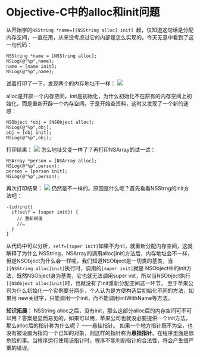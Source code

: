 # Objective-C中的alloc和init问题

从开始学的`NSString *name=[[NSString alloc] init] `起，仅知道这句话是分配内存空间，一直在用，从来没考虑过它的内部是怎么实现的。今天无意中看到了这一句代码：
```
NSString *name = [NSString alloc];
NSLog(@"%p",name);
name = [name init];
NSLog(@"%p",name);
```
试着打印了一下，发现两个的内存地址不一样：
![](http://upload-images.jianshu.io/upload_images/1492739-3b68beae6d8cc9fa.png?imageMogr2/auto-orient/strip%7CimageView2/2/w/1240)

alloc是开辟一个内存空间，init是初始化，为什么初始化不在原有的内存空间上初始化，而是重新开辟一个内存空间。于是开始查资料，这时又发现了一个新的迷惑：
```
NSObject *obj = [NSObject alloc];
NSLog(@"%p",obj);
obj = [obj init];
NSLog(@"%p",obj);
```
打印结果：
![](http://upload-images.jianshu.io/upload_images/1492739-799b0c9493a36b0f.png?imageMogr2/auto-orient/strip%7CimageView2/2/w/1240)
怎么地址又变一样了？再打印NSArray的试一试：
```
NSArray *person = [NSArray alloc];
NSLog(@"%p",person);
person = [person init];
NSLog(@"%p",person);
```
再次打印结果：
![](http://upload-images.jianshu.io/upload_images/1492739-7eacb95d56d56b8c.png?imageMogr2/auto-orient/strip%7CimageView2/2/w/1240)
仍然是不一样的。原因是什么呢？首先看看NSStrng的init方法吧：
```
-(id)init{ 
  if(self = [super init]) {
    // 重新赋值 
    //… 
  }
}
```
从代码中可以分析，`self=[super init]`如果不为nil，就重新分配内存空间，这就解释了为什么 NSString，NSArray的调用alloc]init]方法后，内存地址会不一样，但是NSObject为什么会一样呢，我们知道NSObject是一切类的基类，当`[[NSString alloc]init]`执行时，调用的`[super init]`就是 NSObject中的init方法，既然NSObject身为基类，它也就无法调用super init，所以当NSObject执行`[[NSObject alloc]init]`时，也就没有了init重新分配空间这一环节。
至于苹果公司为什么初始化一个实例要分两步，个人认为是方便构造后初始化不同的方法，如果用 new关键字，只能调用一个init，而不能调用initWithName等方法。

**知识拓展：**
NSString alloc之后，没有init，那么这部分alloc后的内存空间可不可以用？答案是显而易见的，如果可以用，苹果公司也就没必要提供一个init方法，那么alloc后的指针称为什么呢？ ——悬挂指针。
如果一个地方指针既不为空，也没有被设置为指向一个已知的对象，则这样的指针称为**悬挂指针**。在程序里面是很危险的事。当程序运行使用该指针时，程序不能判断指针的合法性，将会产生很严重的错误。